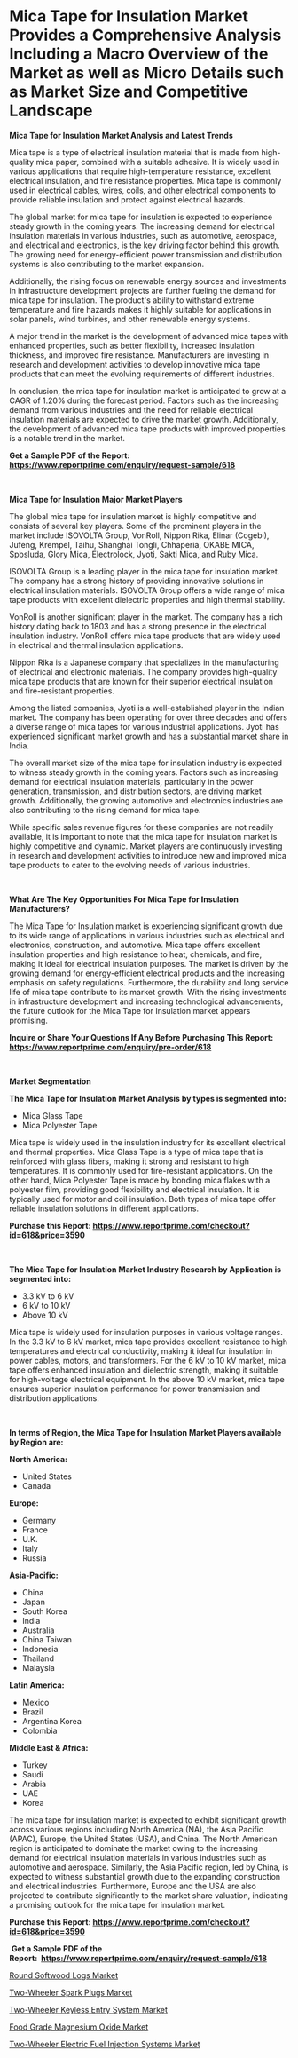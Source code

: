 <p><h1>Mica Tape for Insulation Market Provides a Comprehensive Analysis Including a Macro Overview of the Market as well as Micro Details such as Market Size and Competitive Landscape</h1></p><p><strong>Mica Tape for Insulation Market Analysis and Latest Trends</strong></p>
<p><p>Mica tape is a type of electrical insulation material that is made from high-quality mica paper, combined with a suitable adhesive. It is widely used in various applications that require high-temperature resistance, excellent electrical insulation, and fire resistance properties. Mica tape is commonly used in electrical cables, wires, coils, and other electrical components to provide reliable insulation and protect against electrical hazards.</p><p>The global market for mica tape for insulation is expected to experience steady growth in the coming years. The increasing demand for electrical insulation materials in various industries, such as automotive, aerospace, and electrical and electronics, is the key driving factor behind this growth. The growing need for energy-efficient power transmission and distribution systems is also contributing to the market expansion.</p><p>Additionally, the rising focus on renewable energy sources and investments in infrastructure development projects are further fueling the demand for mica tape for insulation. The product's ability to withstand extreme temperature and fire hazards makes it highly suitable for applications in solar panels, wind turbines, and other renewable energy systems.</p><p>A major trend in the market is the development of advanced mica tapes with enhanced properties, such as better flexibility, increased insulation thickness, and improved fire resistance. Manufacturers are investing in research and development activities to develop innovative mica tape products that can meet the evolving requirements of different industries.</p><p>In conclusion, the mica tape for insulation market is anticipated to grow at a CAGR of 1.20% during the forecast period. Factors such as the increasing demand from various industries and the need for reliable electrical insulation materials are expected to drive the market growth. Additionally, the development of advanced mica tape products with improved properties is a notable trend in the market.</p></p>
<p><strong>Get a Sample PDF of the Report:&nbsp; <a href="https://www.reportprime.com/enquiry/request-sample/618">https://www.reportprime.com/enquiry/request-sample/618</a></strong></p>
<p>&nbsp;</p>
<p><strong>Mica Tape for Insulation Major Market Players</strong></p>
<p><p>The global mica tape for insulation market is highly competitive and consists of several key players. Some of the prominent players in the market include ISOVOLTA Group, VonRoll, Nippon Rika, Elinar (Cogebi), Jufeng, Krempel, Taihu, Shanghai Tongli, Chhaperia, OKABE MICA, Spbsluda, Glory Mica, Electrolock, Jyoti, Sakti Mica, and Ruby Mica.</p><p>ISOVOLTA Group is a leading player in the mica tape for insulation market. The company has a strong history of providing innovative solutions in electrical insulation materials. ISOVOLTA Group offers a wide range of mica tape products with excellent dielectric properties and high thermal stability.</p><p>VonRoll is another significant player in the market. The company has a rich history dating back to 1803 and has a strong presence in the electrical insulation industry. VonRoll offers mica tape products that are widely used in electrical and thermal insulation applications.</p><p>Nippon Rika is a Japanese company that specializes in the manufacturing of electrical and electronic materials. The company provides high-quality mica tape products that are known for their superior electrical insulation and fire-resistant properties.</p><p>Among the listed companies, Jyoti is a well-established player in the Indian market. The company has been operating for over three decades and offers a diverse range of mica tapes for various industrial applications. Jyoti has experienced significant market growth and has a substantial market share in India.</p><p>The overall market size of the mica tape for insulation industry is expected to witness steady growth in the coming years. Factors such as increasing demand for electrical insulation materials, particularly in the power generation, transmission, and distribution sectors, are driving market growth. Additionally, the growing automotive and electronics industries are also contributing to the rising demand for mica tape.</p><p>While specific sales revenue figures for these companies are not readily available, it is important to note that the mica tape for insulation market is highly competitive and dynamic. Market players are continuously investing in research and development activities to introduce new and improved mica tape products to cater to the evolving needs of various industries.</p></p>
<p>&nbsp;</p>
<p><strong>What Are The Key Opportunities For Mica Tape for Insulation Manufacturers?</strong></p>
<p><p>The Mica Tape for Insulation market is experiencing significant growth due to its wide range of applications in various industries such as electrical and electronics, construction, and automotive. Mica tape offers excellent insulation properties and high resistance to heat, chemicals, and fire, making it ideal for electrical insulation purposes. The market is driven by the growing demand for energy-efficient electrical products and the increasing emphasis on safety regulations. Furthermore, the durability and long service life of mica tape contribute to its market growth. With the rising investments in infrastructure development and increasing technological advancements, the future outlook for the Mica Tape for Insulation market appears promising.</p></p>
<p><strong>Inquire or Share Your Questions If Any Before Purchasing This Report: <a href="https://www.reportprime.com/enquiry/pre-order/618">https://www.reportprime.com/enquiry/pre-order/618</a></strong></p>
<p>&nbsp;</p>
<p><strong>Market Segmentation</strong></p>
<p><strong>The Mica Tape for Insulation Market Analysis by types is segmented into:</strong></p>
<p><ul><li>Mica Glass Tape</li><li>Mica Polyester Tape</li></ul></p>
<p><p>Mica tape is widely used in the insulation industry for its excellent electrical and thermal properties. Mica Glass Tape is a type of mica tape that is reinforced with glass fibers, making it strong and resistant to high temperatures. It is commonly used for fire-resistant applications. On the other hand, Mica Polyester Tape is made by bonding mica flakes with a polyester film, providing good flexibility and electrical insulation. It is typically used for motor and coil insulation. Both types of mica tape offer reliable insulation solutions in different applications.</p></p>
<p><strong>Purchase this Report:&nbsp;<a href="https://www.reportprime.com/checkout?id=618&price=3590">https://www.reportprime.com/checkout?id=618&price=3590</a></strong></p>
<p>&nbsp;</p>
<p><strong>The Mica Tape for Insulation Market Industry Research by Application is segmented into:</strong></p>
<p><ul><li>3.3 kV to 6 kV</li><li>6 kV to 10 kV</li><li>Above 10 kV</li></ul></p>
<p><p>Mica tape is widely used for insulation purposes in various voltage ranges. In the 3.3 kV to 6 kV market, mica tape provides excellent resistance to high temperatures and electrical conductivity, making it ideal for insulation in power cables, motors, and transformers. For the 6 kV to 10 kV market, mica tape offers enhanced insulation and dielectric strength, making it suitable for high-voltage electrical equipment. In the above 10 kV market, mica tape ensures superior insulation performance for power transmission and distribution applications.</p></p>
<p>&nbsp;</p>
<p><strong>In terms of Region, the Mica Tape for Insulation Market Players available by Region are:</strong></p>
<p>
    <p> <strong> North America: </strong>
        <ul>
            <li>United States</li>
            <li>Canada</li>
        </ul>
        </p> 
    <p> <strong> Europe: </strong>
        <ul>
            <li>Germany</li>
            <li>France</li>
            <li>U.K.</li>
            <li>Italy</li>
            <li>Russia</li>
        </ul>
        </p> 
    <p> <strong> Asia-Pacific: </strong>
        <ul>
            <li>China</li>
            <li>Japan</li>
            <li>South Korea</li>
            <li>India</li>
            <li>Australia</li>
            <li>China Taiwan</li>
            <li>Indonesia</li>
            <li>Thailand</li>
            <li>Malaysia</li>
        </ul>
        </p> 
    <p> <strong> Latin America: </strong>
        <ul>
            <li>Mexico</li>
            <li>Brazil</li>
            <li>Argentina Korea</li>
            <li>Colombia</li>
        </ul>
        </p> 
    <p> <strong> Middle East & Africa: </strong>
        <ul>
            <li>Turkey</li>
            <li>Saudi</li>
            <li>Arabia</li>
            <li>UAE</li>
            <li>Korea</li>
        </ul>
    </p>
    </p>
<p><p>The mica tape for insulation market is expected to exhibit significant growth across various regions including North America (NA), the Asia Pacific (APAC), Europe, the United States (USA), and China. The North American region is anticipated to dominate the market owing to the increasing demand for electrical insulation materials in various industries such as automotive and aerospace. Similarly, the Asia Pacific region, led by China, is expected to witness substantial growth due to the expanding construction and electrical industries. Furthermore, Europe and the USA are also projected to contribute significantly to the market share valuation, indicating a promising outlook for the mica tape for insulation market.</p></p>
<p><strong>Purchase this Report: <a href="https://www.reportprime.com/checkout?id=618&price=3590">https://www.reportprime.com/checkout?id=618&price=3590</a></strong></p>
<p>&nbsp;<strong>Get a Sample PDF of the Report:&nbsp;&nbsp;<a href="https://www.reportprime.com/enquiry/request-sample/618">https://www.reportprime.com/enquiry/request-sample/618</a></strong></p>
<p><strong></strong></p>
<p><p><a href="https://github.com/scarol104/Market-Research-Report-List-2/blob/main/round-softwood-logs-market.md">Round Softwood Logs Market</a></p><p><a href="https://www.linkedin.com/pulse/two-wheeler-spark-plugs-market-challenges-opportunities-v2lhc/">Two-Wheeler Spark Plugs Market</a></p><p><a href="https://www.linkedin.com/pulse/two-wheeler-keyless-entry-system-market-insights-players-forecast-p2zzc/">Two-Wheeler Keyless Entry System Market</a></p><p><a href="https://github.com/dzharov81/Market-Research-Report-List-1/blob/main/food-grade-magnesium-oxide-market.md">Food Grade Magnesium Oxide Market</a></p><p><a href="https://www.linkedin.com/pulse/two-wheeler-electric-fuel-injection-systems-market-research-h5khc/">Two-Wheeler Electric Fuel Injection Systems Market</a></p></p>